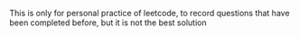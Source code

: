 This is only for personal practice of leetcode, to record questions that have been completed before, but it is not the best solution
